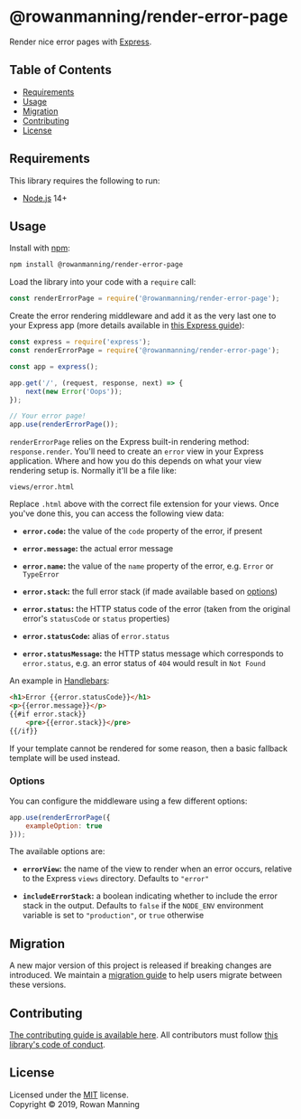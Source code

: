 
# @rowanmanning/render-error-page

Render nice error pages with [Express](https://expressjs.com).


## Table of Contents

  * [Requirements](#requirements)
  * [Usage](#usage)
  * [Migration](#migration)
  * [Contributing](#contributing)
  * [License](#license)


## Requirements

This library requires the following to run:

  * [Node.js](https://nodejs.org/) 14+


## Usage

Install with [npm](https://www.npmjs.com/):

```sh
npm install @rowanmanning/render-error-page
```

Load the library into your code with a `require` call:

```js
const renderErrorPage = require('@rowanmanning/render-error-page');
```

Create the error rendering middleware and add it as the very last one to your Express app (more details available in [this Express guide](https://expressjs.com/en/guide/error-handling.html)):

```js
const express = require('express');
const renderErrorPage = require('@rowanmanning/render-error-page');

const app = express();

app.get('/', (request, response, next) => {
    next(new Error('Oops'));
});

// Your error page!
app.use(renderErrorPage());
```

`renderErrorPage` relies on the Express built-in rendering method: `response.render`. You'll need to create an `error` view in your Express application. Where and how you do this depends on what your view rendering setup is. Normally it'll be a file like:

```
views/error.html
```

Replace `.html` above with the correct file extension for your views. Once you've done this, you can access the following view data:

  * **`error.code`:** the value of the `code` property of the error, if present

  * **`error.message`:** the actual error message

  * **`error.name`:** the value of the `name` property of the error, e.g. `Error` or `TypeError`

  * **`error.stack`:** the full error stack (if made available based on [options](#options))

  * **`error.status`:** the HTTP status code of the error (taken from the original error's `statusCode` or `status` properties)

  * **`error.statusCode`:** alias of `error.status`

  * **`error.statusMessage`:** the HTTP status message which corresponds to `error.status`, e.g. an error status of `404` would result in `Not Found`

An example in [Handlebars](https://handlebarsjs.com/):

```html
<h1>Error {{error.statusCode}}</h1>
<p>{{error.message}}</p>
{{#if error.stack}}
    <pre>{{error.stack}}</pre>
{{/if}}
```

If your template cannot be rendered for some reason, then a basic fallback template will be used instead.

### Options

You can configure the middleware using a few different options:

```js
app.use(renderErrorPage({
    exampleOption: true
}));
```

The available options are:

  * **`errorView`:** the name of the view to render when an error occurs, relative to the Express `views` directory. Defaults to `"error"`

  * **`includeErrorStack`:** a boolean indicating whether to include the error stack in the output. Defaults to `false` if the `NODE_ENV` environment variable is set to `"production"`, or `true` otherwise


## Migration

A new major version of this project is released if breaking changes are introduced. We maintain a [migration guide](docs/migration.md) to help users migrate between these versions.


## Contributing

[The contributing guide is available here](docs/contributing.md). All contributors must follow [this library's code of conduct](docs/code_of_conduct.md).


## License

Licensed under the [MIT](LICENSE) license.<br/>
Copyright &copy; 2019, Rowan Manning
